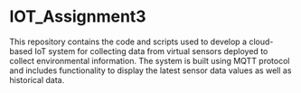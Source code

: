 # IOT_Assignment3

This repository contains the code and scripts used to develop a cloud-based IoT system for collecting data from virtual sensors deployed to collect environmental information. The system is built using MQTT protocol and includes functionality to display the latest sensor data values as well as historical data.


